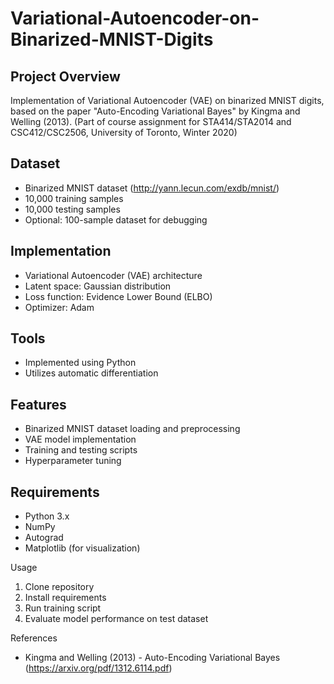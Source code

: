 # Variational-Autoencoder-on-Binarized-MNIST-Digits

## Project Overview

Implementation of Variational Autoencoder (VAE) on binarized MNIST digits, based on the paper "Auto-Encoding Variational Bayes" by Kingma and Welling (2013). (Part of course assignment for STA414/STA2014 and CSC412/CSC2506, University of Toronto, Winter 2020)

## Dataset

- Binarized MNIST dataset (http://yann.lecun.com/exdb/mnist/)
- 10,000 training samples
- 10,000 testing samples
- Optional: 100-sample dataset for debugging

## Implementation

- Variational Autoencoder (VAE) architecture
- Latent space: Gaussian distribution
- Loss function: Evidence Lower Bound (ELBO)
- Optimizer: Adam

## Tools

- Implemented using Python
- Utilizes automatic differentiation

## Features

- Binarized MNIST dataset loading and preprocessing
- VAE model implementation
- Training and testing scripts
- Hyperparameter tuning

## Requirements

- Python 3.x
- NumPy
- Autograd
- Matplotlib (for visualization)

Usage

1. Clone repository
2. Install requirements
3. Run training script
4. Evaluate model performance on test dataset

References

- Kingma and Welling (2013) - Auto-Encoding Variational Bayes (https://arxiv.org/pdf/1312.6114.pdf)

